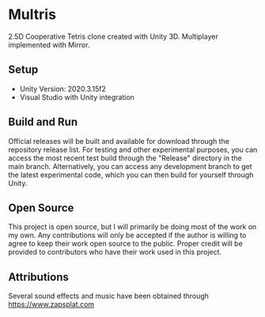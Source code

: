 # Multris
2.5D Cooperative Tetris clone created with Unity 3D. Multiplayer implemented with Mirror.

## Setup
- Unity Version: 2020.3.15f2
- Visual Studio with Unity integration

## Build and Run
Official releases will be built and available for download through the repository release list.
For testing and other experimental purposes, you can access the most recent test build through the "Release" directory in the main branch.
Alternatively, you can access any development branch to get the latest experimental code, which you can then build for yourself through Unity.

## Open Source
This project is open source, but I will primarily be doing most of the work on my own. Any contributions will only be accepted if the author is willing to agree to keep their work open source to the public. Proper credit will be provided to contributors who have their work used in this project.

## Attributions
Several sound effects and music have been obtained through https://www.zapsplat.com

